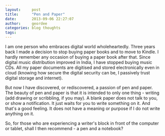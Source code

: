 ```yaml
---
layout:     post
title:      "Pen and Paper"
date:       2013-09-06 22:27:07
author:     geordee
categories: blog thoughts
tags:       
---
```


I am one person who embraces digital world wholeheartedly. Three years back I made a decision to stop buying paper books and to move to Kindle. I hardly remember any occasion of buying a paper book after that. Since digital music distribution improved in India, I have stopped buying music CDs. All my paper documents are digitised and stored electronically even in cloud (knowing how secure the digital security can be, I passively trust digital storage and internet).

But now I have discovered, or rediscovered, a passion of pen and paper. The beauty of pen and paper is that it is intended to only one thing - writing (add drawing or scribbling, if you may). A blank paper does not talk to you, or show a notification. It just waits for you to write something on it. And that's a good feeling. It does not have a meaning or purpose if I do not write anything on it.

So, for those who are experiencing a writer's block in front of the computer or tablet, shall I then recommend - a pen and a notebook?
